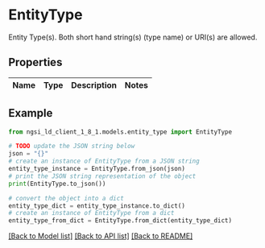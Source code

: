 # EntityType

Entity Type(s). Both short hand string(s) (type name) or URI(s) are allowed. 

## Properties

Name | Type | Description | Notes
------------ | ------------- | ------------- | -------------

## Example

```python
from ngsi_ld_client_1_8_1.models.entity_type import EntityType

# TODO update the JSON string below
json = "{}"
# create an instance of EntityType from a JSON string
entity_type_instance = EntityType.from_json(json)
# print the JSON string representation of the object
print(EntityType.to_json())

# convert the object into a dict
entity_type_dict = entity_type_instance.to_dict()
# create an instance of EntityType from a dict
entity_type_from_dict = EntityType.from_dict(entity_type_dict)
```
[[Back to Model list]](../README.md#documentation-for-models) [[Back to API list]](../README.md#documentation-for-api-endpoints) [[Back to README]](../README.md)


